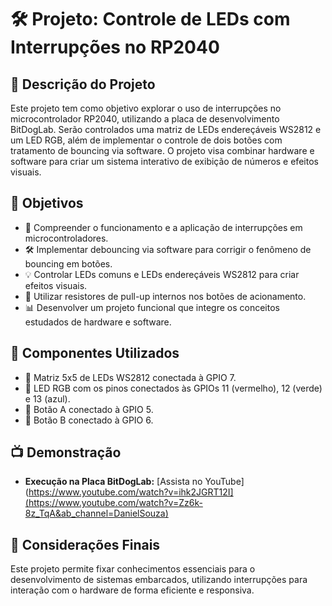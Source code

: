 # 🛠️ Projeto: Controle de LEDs com Interrupções no RP2040

## 📄 Descrição do Projeto
Este projeto tem como objetivo explorar o uso de interrupções no microcontrolador RP2040, utilizando a placa de desenvolvimento BitDogLab. Serão controlados uma matriz de LEDs endereçáveis WS2812 e um LED RGB, além de implementar o controle de dois botões com tratamento de bouncing via software. O projeto visa combinar hardware e software para criar um sistema interativo de exibição de números e efeitos visuais.

## 🔬 Objetivos
- 🔢 Compreender o funcionamento e a aplicação de interrupções em microcontroladores.
- 🛠️ Implementar debouncing via software para corrigir o fenômeno de bouncing em botões.
- 💡 Controlar LEDs comuns e LEDs endereçáveis WS2812 para criar efeitos visuais.
- 🔌 Utilizar resistores de pull-up internos nos botões de acionamento.
- 📊 Desenvolver um projeto funcional que integre os conceitos estudados de hardware e software.

## 🔧 Componentes Utilizados
- 🔦 Matriz 5x5 de LEDs WS2812 conectada à GPIO 7.
- 🔦 LED RGB com os pinos conectados às GPIOs 11 (vermelho), 12 (verde) e 13 (azul).
- 🔢 Botão A conectado à GPIO 5.
- 🔢 Botão B conectado à GPIO 6.

## 📺 Demonstração

- **Execução na Placa BitDogLab:** [Assista no YouTube](https://www.youtube.com/watch?v=ihk2JGRT12I](https://www.youtube.com/watch?v=Zz6k-8z_TqA&ab_channel=DanielSouza)
  
## 💭 Considerações Finais
Este projeto permite fixar conhecimentos essenciais para o desenvolvimento de sistemas embarcados, utilizando interrupções para interação com o hardware de forma eficiente e responsiva.

